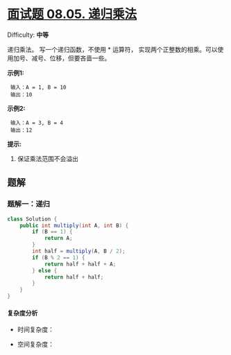 # [面试题 08.05\. 递归乘法](https://leetcode-cn.com/problems/recursive-mulitply-lcci/)

Difficulty: **中等**

递归乘法。 写一个递归函数，不使用 * 运算符， 实现两个正整数的相乘。可以使用加号、减号、位移，但要吝啬一些。

**示例1:**

```
 输入：A = 1, B = 10
 输出：10
```

**示例2:**

```
 输入：A = 3, B = 4
 输出：12
```

**提示:**

1.  保证乘法范围不会溢出


## 题解

### 题解一：递归

```java
class Solution {
    public int multiply(int A, int B) {
        if (B == 1) {
            return A;
        }
        int half = multiply(A, B / 2);
        if (B % 2 == 1) {
            return half + half + A;
        } else {
            return half + half;
        }
    }
}
```

#### 复杂度分析

- 时间复杂度：

- 空间复杂度：
